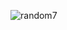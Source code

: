 ![random7](https://github.com/Tumppi66/v3rm-archive/assets/61348006/82f94b1f-c8bc-4115-951f-87f658e8fc22)
